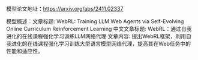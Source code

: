 模型论文地址：https://arxiv.org/abs/2411.02337

模型概述：文章标题: WebRL: Training LLM Web Agents via Self-Evolving Online Curriculum Reinforcement Learning
中文文章标题: WebRL：通过自我进化的在线课程强化学习训练LLM网络代理
文章内容: 提出WebRL框架，利用自我进化的在线课程强化学习训练大型语言模型网络代理，提高其在Web任务中的性能和适应性。
